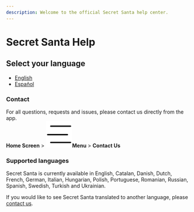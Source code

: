 ```yaml
---
description: Welcome to the official Secret Santa help center.
---
```


# Secret Santa Help

## Select your language

* [English](english/new-event.md)
* [Español](espanol/new-event.md)

### Contact

For all questions, requests and issues, please contact us directly from the app.  
**Home Screen** &gt; ![](.gitbook/assets/ic_routes_menu-403x.png.png)**Menu**  &gt; **Contact Us**

### Supported languages

Secret Santa is currently available in English, Catalan, Danish, Dutch, French, German, Italian, Hungarian, Polish, Portuguese, Romanian, Russian, Spanish, Swedish, Turkish and Ukrainian.

If you would like to see Secret Santa translated to another language, please [contact us](./#contact).








